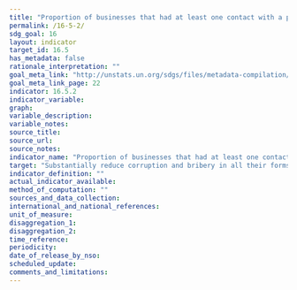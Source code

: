 ```yaml
---
title: "Proportion of businesses that had at least one contact with a public official and that paid a bribe to a public official, or were asked for a bribe by those public officials, during the previous 12 months"
permalink: /16-5-2/
sdg_goal: 16
layout: indicator
target_id: 16.5
has_metadata: false
rationale_interpretation: ""
goal_meta_link: "http://unstats.un.org/sdgs/files/metadata-compilation/Metadata-Goal-16.pdf"
goal_meta_link_page: 22
indicator: 16.5.2
indicator_variable: 
graph: 
variable_description: 
variable_notes: 
source_title: 
source_url: 
source_notes: 
indicator_name: "Proportion of businesses that had at least one contact with a public official and that paid a bribe to a public official, or were asked for a bribe by those public officials, during the previous 12 months"
target: "Substantially reduce corruption and bribery in all their forms."
indicator_definition: ""
actual_indicator_available: 
method_of_computation: ""
sources_and_data_collection: 
international_and_national_references: 
unit_of_measure: 
disaggregation_1: 
disaggregation_2: 
time_reference: 
periodicity: 
date_of_release_by_nso: 
scheduled_update: 
comments_and_limitations: 
---
```


